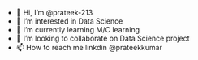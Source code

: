 - 👋 Hi, I’m @prateek-213
- 👀 I’m interested in Data Science
- 🌱 I’m currently learning M/C learning
- 💞️ I’m looking to collaborate on Data Science project
- 📫 How to reach me linkdin @prateekkumar

<!---
prateek-213/prateek-213 is a ✨ special ✨ repository because its `README.md` (this file) appears on your GitHub profile.
You can click the Preview link to take a look at your changes.
--->

